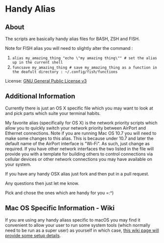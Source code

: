 # Handy Alias #

About
--------
The scripts are basically handy alias files for BASH, ZSH and FISH.

Note for FISH alias you will need to slightly alter the command : 
   1. `alias my_amazing_thing "echo \"my amazing thing\"" # set the alias up in the current shell`
   2. `funcsave my_amazing_thing # save my_amazing_thing as a function in the deafult directory : ~/.config/fish/functions`


License: [GNU General Public License v3][1]

Additional Information
---------

Currently there is just an OS X specific file which you may want to look at and pick parts which suite your terminal habits.

My favorite alias (specifically for OS X) is the network priority scripts which allow you to quickly switch your network priority between AirPort and Ethernet connections. Note if you are running Mac OS 10.7 you will need to make some changes to this alias. This is because under 10.7 and later the default name of the AirPort interface is "Wi-Fi". As such, just change as required. If you have other network interfaces the two listed in the file will provide you with a template for building others to control connections via cellular devices or other network connections you may have available on your system.

If you have any handy OSX alias just fork and then put in a pull request. 

Any questions then just let me know.

Pick and chose the ones which are handy for you =:^)

Mac OS Specific Information - Wiki
---------
If you are using any handy aliass specific to macOS you may find it convenient to allow your user to run some system tools (which normally need to be run as a super user) as yourself in which case, [this wiki page will provide some setup details][2].

  [1]: http://www.gnu.org/licenses/gpl.html  
  [2]: https://github.com/henri/handy-alias/wiki/Network-Service-Order-%3A-Mac-OS-X

